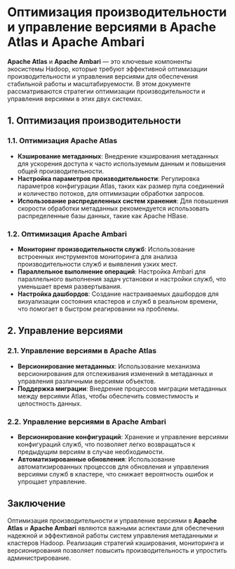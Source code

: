 # Оптимизация производительности и управление версиями в Apache Atlas и Apache Ambari

**Apache Atlas** и **Apache Ambari** — это ключевые компоненты экосистемы Hadoop, которые требуют эффективной оптимизации производительности и управления версиями для обеспечения стабильной работы и масштабируемости. В этом документе рассматриваются стратегии оптимизации производительности и управления версиями в этих двух системах.

## 1. **Оптимизация производительности**

### 1.1. **Оптимизация Apache Atlas**
- **Кэширование метаданных**: Внедрение кэширования метаданных для ускорения доступа к часто используемым данным и повышения общей производительности.
- **Настройка параметров производительности**: Регулировка параметров конфигурации Atlas, таких как размер пула соединений и количество потоков, для оптимизации обработки запросов.
- **Использование распределенных систем хранения**: Для повышения скорости обработки метаданных рекомендуется использовать распределенные базы данных, такие как Apache HBase.

### 1.2. **Оптимизация Apache Ambari**
- **Мониторинг производительности служб**: Использование встроенных инструментов мониторинга для анализа производительности служб и выявления узких мест.
- **Параллельное выполнение операций**: Настройка Ambari для параллельного выполнения задач установки и настройки служб, что уменьшает время развертывания.
- **Настройка дашбордов**: Создание настраиваемых дашбордов для визуализации состояния кластеров и служб в реальном времени, что помогает в быстром реагировании на проблемы.

## 2. **Управление версиями**

### 2.1. **Управление версиями в Apache Atlas**
- **Версионирование метаданных**: Использование механизма версионирования для отслеживания изменений в метаданных и управления различными версиями объектов.
- **Поддержка миграции**: Внедрение процессов миграции метаданных между версиями Atlas, чтобы обеспечить совместимость и целостность данных.

### 2.2. **Управление версиями в Apache Ambari**
- **Версионирование конфигураций**: Хранение и управление версиями конфигураций служб, что позволяет легко возвращаться к предыдущим версиям в случае необходимости.
- **Автоматизированные обновления**: Использование автоматизированных процессов для обновления и управления версиями служб в кластере, что снижает вероятность ошибок и упрощает управление.

## Заключение

Оптимизация производительности и управление версиями в **Apache Atlas** и **Apache Ambari** являются важными аспектами для обеспечения надежной и эффективной работы систем управления метаданными и кластеров Hadoop. Реализация стратегий кэширования, мониторинга и версионирования позволяет повысить производительность и упростить администрирование.
